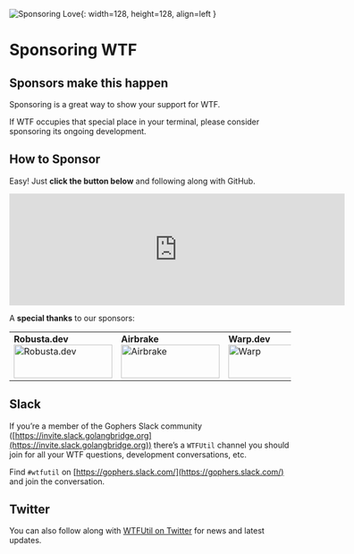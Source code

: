 ![Sponsoring Love](/assets/ghsponsors.svg){: width=128, height=128, align=left }

# Sponsoring WTF

## Sponsors make this happen

Sponsoring is a great way to show your support for WTF. 

If WTF occupies that special place in your terminal, please consider sponsoring its ongoing development.

## How to Sponsor

Easy! Just **click the button below** and following along with GitHub.

<iframe src="https://github.com/sponsors/senorprogrammer/card" title="Sponsor senorprogrammer" height="200" width="600" style="border: 0;"></iframe>

A **special thanks** to our sponsors:

<p>
    <table>
        <tr>
            <td>
                <strong>Robusta.dev</strong>
                <br />
                <a href="https://home.robusta.dev/?utm_source=wtfutil&utm_medium=oss-sponsorship&utm_id=wtfutil-sponsorship" target="_blank">
                    <img src="/assets/sponsors/robusta.png" height="60" width="176" title="Robusta.dev" alt="Robusta.dev" />
                </a>
            </td>
            <td>
                <strong>Airbrake</strong>
                <br />
                <a href="https://airbrake.io/?utm_medium=sponsor&utm_source=WTFutill&utm_content=airbrake-home-page&utm_campaign=2021-sponsorships" target="_blank">
                    <img src="/assets/sponsors/airbrake.png" height="60" width="176" title="Airbrake" alt="Airbrake" />
                </a>
            </td>
            <td>
                <strong>Warp.dev</strong>
                <br />
                <a href="https://www.warp.dev/?utm_source=github&utm_medium=referral&utm_campaign=wtf_20230929 " target="_blank">
                    <img src="/assets/sponsors/warp.png" height="60" width="176" title="Warp" alt="Warp" />
                </a>
            </td>
        </tr>
    </table>
</p>

## Slack

If you’re a member of the Gophers Slack community ([https://invite.slack.golangbridge.org](https://invite.slack.golangbridge.org)) there’s a `WTFUtil` channel you should join for all your WTF questions, development conversations, etc.

Find `#wtfutil` on [https://gophers.slack.com/](https://gophers.slack.com/) and join the conversation.

## Twitter

You can also follow along with [WTFUtil on Twitter](https://twitter.com/wtfutil) for news and latest updates.